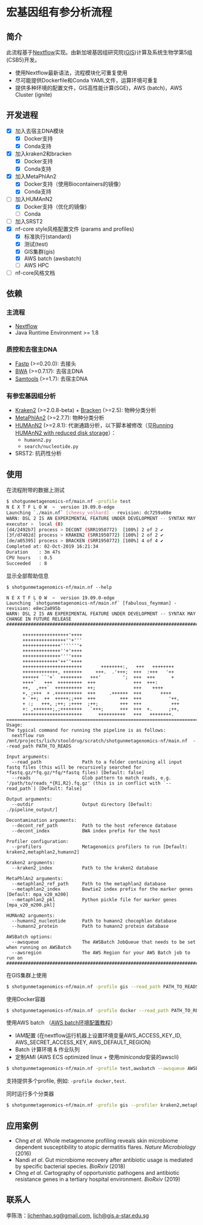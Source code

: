 # 宏基因组有参分析流程

## 简介
此流程基于[Nextflow](https://www.nextflow.io/)实现。由新加坡基因组研究院([GIS](https://www.a-star.edu.sg/gis))计算及系统生物学第5组(CSB5)开发。

 - 使用Nextflow最新语法，流程模块化可重复使用
 - 尽可能提供Dockerfile和Conda YAML文件，运算环境可重复
 - 提供多种环境的配置文件，GIS高性能计算(SGE)，AWS (batch)，AWS Cluster (ignite)

## 开发进程
 - [x] 加入去宿主DNA模块
   - [x] Docker支持
   - [x] Conda支持
 - [x] 加入kraken2和bracken
   - [x] Docker支持
   - [x] Conda支持
 - [x] 加入MetaPhlAn2
   - [x] Docker支持（使用Biocontainers的镜像）
   - [x] Conda支持
 - [ ] 加入HUMAnN2
	 - [x] Docker支持（优化的镜像）
	 - [ ] Conda
 - [ ] 加入SRST2
 - [x] nf-core style风格配置文件 (params and profiles)
   - [x] 标准执行(standard)
   - [x] 测试(test)
   - [x] GIS集群(gis)
   - [x] AWS batch (awsbatch)
   - [ ] AWS HPC
  - [ ] nf-core风格文档

## 依赖

### 主流程
 - [Nextflow](https://www.nextflow.io/)
 - Java Runtime Environment >= 1.8

### 质控和去宿主DNA
 - [Fastp](https://github.com/OpenGene/fastp) (>=0.20.0): 去接头
 - [BWA](https://github.com/lh3/bwa) (>=0.7.17): 去宿主DNA
 - [Samtools](https://github.com/samtools/samtools) (>=1.7): 去宿主DNA

### 有参宏基因组分析
 - [Kraken2](https://ccb.jhu.edu/software/kraken2/) (>=2.0.8-beta) + [Bracken](https://ccb.jhu.edu/software/bracken/) (>=2.5): 物种分类分析
 - [MetaPhlAn2](https://bitbucket.org/biobakery/metaphlan2/src/default/) (>=2.7.7): 物种分类分析
 - [HUMAnN2](https://bitbucket.org/biobakery/humann2/wiki/Home) (>=2.8.1): 代谢通路分析，以下脚本被修改（见[Running HUMAnN2 with reduced disk storage](docs/run_humann2.md)）：
   - `humann2.py`
   - `search/nucleotide.py`
 - SRST2: 抗药性分析

## 使用

在流程附带的数据上测试

```sh
$ shotgunmetagenomics-nf/main.nf -profile test
N E X T F L O W  ~  version 19.09.0-edge
Launching `./main.nf` [cheesy_volhard] - revision: dc7259a08e
WARN: DSL 2 IS AN EXPERIMENTAL FEATURE UNDER DEVELOPMENT -- SYNTAX MAY CHANGE IN FUTURE RELEASE
executor >  local (8)
[d4/2492b7] process > DECONT (SRR1950772)  [100%] 2 of 2 ✔
[3f/d7402d] process > KRAKEN2 (SRR1950772) [100%] 2 of 2 ✔
[de/a05395] process > BRACKEN (SRR1950772) [100%] 4 of 4 ✔
Completed at: 02-Oct-2019 16:21:34
Duration    : 3m 47s
CPU hours   : 0.5
Succeeded   : 8
```

显示全部帮助信息

```
$ shotgunmetagenomics-nf/main.nf --help

N E X T F L O W  ~  version 19.09.0-edge
Launching `shotgunmetagenomics-nf/main.nf` [fabulous_feynman] - revision: e8ec2a095b
WARN: DSL 2 IS AN EXPERIMENTAL FEATURE UNDER DEVELOPMENT -- SYNTAX MAY CHANGE IN FUTURE RELEASE
###############################################################################

      +++++++++++++++++'++++
      ++++++++++++++++''+'''
      ++++++++++++++'''''''+
      ++++++++++++++''+'++++
      ++++++++++++++''''++++
      +++++++++++++'++''++++
      ++++++++++++++++++++++       ++++++++:,   +++   ++++++++
      +++++++++++++, +++++++     +++.  .'+++;  +++  :+++   '++
      ++++++ ``'+`  ++++++++   +++'        ';  +++  +++      +
      ++++`   +++  +++++++++  +++              +++  +++:
      ++,  ,+++`  ++++++++++  ++;              +++    ++++
      +, ;+++  + .++++++++++  +++     .++++++  +++       ++++
      + `++;  ++  +++++;;+++  +++         +++  +++          '++,
      + :;   +++, ;++; ;++++  ;++;        +++  +++           +++
      +: ,+++++++;,;++++++++   `+++;      +++  +++  +.      ;++,
      ++++++++++++++++++++++      ++++++++++   +++   ++++++++.
===============================================================================
Usage:
The typical command for running the pipeline is as follows:
  nextflow run /mnt/projects/lich/stooldrug/scratch/shotgunmetagenomics-nf/main.nf  --read_path PATH_TO_READS

Input arguments:
  --read_path               Path to a folder containing all input fastq files (this will be recursively searched for *fastq.gz/*fq.gz/*fq/*fastq files) [Default: false]
  --reads                   Glob pattern to match reads, e.g. '/path/to/reads_*{R1,R2}.fq.gz' (this is in conflict with `--read_path`) [Default: false]
  
Output arguments:
  --outdir                  Output directory [Default: ./pipeline_output/]

Decontamination arguments:
  --decont_ref_path         Path to the host reference database
  --decont_index            BWA index prefix for the host

Profiler configuration:
  --profilers               Metagenomics profilers to run [Default: kraken2,metaphlan2,humann2]

Kraken2 arguments:
  --kraken2_index           Path to the kraken2 database

MetaPhlAn2 arguments:
  --metaphlan2_ref_path     Path to the metaphlan2 database
  --metaphlan2_index        Bowtie2 index prefix for the marker genes [Default: mpa_v20_m200]
  --metaphlan2_pkl          Python pickle file for marker genes [mpa_v20_m200.pkl]

HUMAnN2 arguments:
  --humann2_nucleotide      Path to humann2 chocophlan database
  --humann2_protein         Path to humann2 protein database

AWSBatch options:
  --awsqueue                The AWSBatch JobQueue that needs to be set when running on AWSBatch
  --awsregion               The AWS Region for your AWS Batch job to run on
###############################################################################
```

在GIS集群上使用

```sh
$ shotgunmetagenomics-nf/main.nf -profile gis --read_path PATH_TO_READS
```

使用Docker容器

```sh
$ shotgunmetagenomics-nf/main.nf -profile docker --read_path PATH_TO_READS
```

使用AWS batch （[AWS batch环境配置教程](https://t-neumann.github.io/pipelines/AWS-pipeline/)）

 - IAM配置 (在nextflow运行机器上设置环境变量AWS_ACCESS_KEY_ID, AWS_SECRET_ACCESS_KEY, AWS_DEFAULT_REGION)
 - Batch 计算环境 & 作业队列
 - 定制AMI (AWS ECS optimized linux + 使用*miniconda*安装的awscli)

```sh
$ shotgunmetagenomics-nf/main.nf -profile test,awsbatch --awsqueue AWSBATCH_QUEUE --awsregion AWS_REGION -w S3_BUCKET --outdir S3_BUCKET 
```

支持提供多个profile, 例如: `-profile docker,test`.

同时运行多个分类器

```sh
$ shotgunmetagenomics-nf/main.nf -profile gis --profiler kraken2,metaphlan2 --read_path PATH_TO_READS
```

## 应用案例
 - Chng *et al*. Whole metagenome profiling reveals skin microbiome dependent susceptibility to atopic dermatitis flares. *Nature Microbiology* (2016)
 - Nandi *et al*. Gut microbiome recovery after antibiotic usage is mediated by specific bacterial species. *BioRxiv* (2018)
 - Chng *et al*. Cartography of opportunistic pathogens and antibiotic resistance genes in a tertiary hospital environment. *BioRxiv* (2019)


## 联系人
李陈浩：lichenhao.sg@gmail.com, lich@gis.a-star.edu.sg
